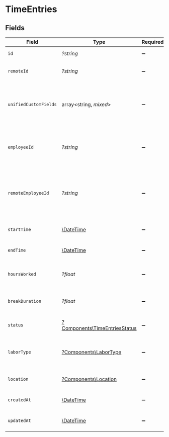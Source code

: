 # TimeEntries


## Fields

| Field                                                                                        | Type                                                                                         | Required                                                                                     | Description                                                                                  | Example                                                                                      |
| -------------------------------------------------------------------------------------------- | -------------------------------------------------------------------------------------------- | -------------------------------------------------------------------------------------------- | -------------------------------------------------------------------------------------------- | -------------------------------------------------------------------------------------------- |
| `id`                                                                                         | *?string*                                                                                    | :heavy_minus_sign:                                                                           | Unique identifier                                                                            | 8187e5da-dc77-475e-9949-af0f1fa4e4e3                                                         |
| `remoteId`                                                                                   | *?string*                                                                                    | :heavy_minus_sign:                                                                           | Provider's unique identifier                                                                 | 8187e5da-dc77-475e-9949-af0f1fa4e4e3                                                         |
| `unifiedCustomFields`                                                                        | array<string, *mixed*>                                                                       | :heavy_minus_sign:                                                                           | Custom Unified Fields configured in your StackOne project                                    | {<br/>"my_project_custom_field_1": "REF-1236",<br/>"my_project_custom_field_2": "some other value"<br/>} |
| `employeeId`                                                                                 | *?string*                                                                                    | :heavy_minus_sign:                                                                           | The employee ID associated with this employment                                              | 1687-3                                                                                       |
| `remoteEmployeeId`                                                                           | *?string*                                                                                    | :heavy_minus_sign:                                                                           | Provider's unique identifier of the employee associated with this employment                 | e3cb75bf-aa84-466e-a6c1-b8322b257a48                                                         |
| `startTime`                                                                                  | [\DateTime](https://www.php.net/manual/en/class.datetime.php)                                | :heavy_minus_sign:                                                                           | The start time of the time entry                                                             | 2021-01-01T01:01:01.000Z                                                                     |
| `endTime`                                                                                    | [\DateTime](https://www.php.net/manual/en/class.datetime.php)                                | :heavy_minus_sign:                                                                           | The end time of the time entry                                                               | 2021-01-01T01:01:01.000Z                                                                     |
| `hoursWorked`                                                                                | *?float*                                                                                     | :heavy_minus_sign:                                                                           | The hours worked in the time entry                                                           | 8                                                                                            |
| `breakDuration`                                                                              | *?float*                                                                                     | :heavy_minus_sign:                                                                           | The duration of the break in hours                                                           | 0.5                                                                                          |
| `status`                                                                                     | [?Components\TimeEntriesStatus](../../Models/Components/TimeEntriesStatus.md)                | :heavy_minus_sign:                                                                           | The status of the time entry                                                                 |                                                                                              |
| `laborType`                                                                                  | [?Components\LaborType](../../Models/Components/LaborType.md)                                | :heavy_minus_sign:                                                                           | The labor type associated with this time entry                                               |                                                                                              |
| `location`                                                                                   | [?Components\Location](../../Models/Components/Location.md)                                  | :heavy_minus_sign:                                                                           | The location of the time entry                                                               |                                                                                              |
| `createdAt`                                                                                  | [\DateTime](https://www.php.net/manual/en/class.datetime.php)                                | :heavy_minus_sign:                                                                           | The created_at date                                                                          | 2023-02-23T00:00:00.000Z                                                                     |
| `updatedAt`                                                                                  | [\DateTime](https://www.php.net/manual/en/class.datetime.php)                                | :heavy_minus_sign:                                                                           | The updated_at date                                                                          | 2024-02-23T00:00:00.000Z                                                                     |